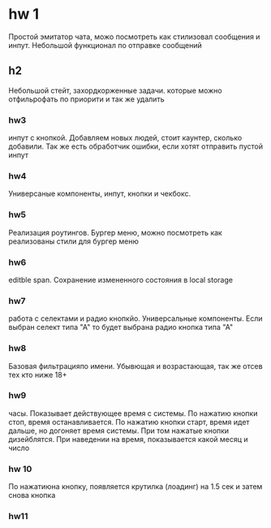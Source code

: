 # hw 1
Простой эмитатор чата, можо посмотреть как стилизовал сообщения и инпут. Небольшой функционал по отправке сообщений

## h2
Небольшой стейт, захордкорженные задачи. которые можно отфильрофать по приорити и так же удалить

### hw3
инпут с кнопкой. Добавляем новых людей, стоит каунтер, сколько добавили. Так же есть обработчик ошибки, если хотят отправить пустой инпут

### hw4
Универсаные компоненты, инпут, кнопки и чекбокс.

### hw5
Реализация роутингов. Бургер меню, можно посмотреть как реализованы стили для бургер меню

### hw6
editble span. Сохранение измененного состояния в local storage

### hw7
работа с селектами и радио кнопкйо. Универсальные компоненты. Если выбран селект типа "А" то будет выбрана радио кнопка типа "А"

### hw8
Базовая фильтрацияпо имени. Убывющая и возрастающая, так же отсев тех кто ниже 18+

### hw9
часы. Показывает действующее время с системы. По нажатию кнопки стоп, время останавливается. По нажатию кнопки старт, время идет дальше, но догоняет время системы. При  том нажатые кнопки дизейблятся. При наведении на время, показывается какой месяц и число

### hw 10
По нажатиюна кнопку, появляется крутилка (лоадинг) на 1.5 сек и затем снова кнопка

### hw11
